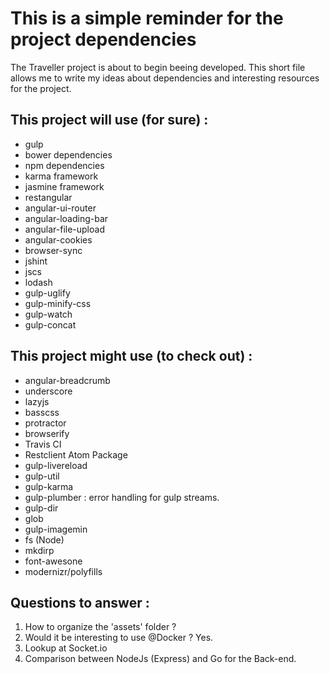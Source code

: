 # This is a simple reminder for the project dependencies

The Traveller project is about to begin beeing developed. This short file allows me to write my ideas about dependencies and interesting resources for the project.

## This project will use (for sure) :

- gulp
- bower dependencies
- npm dependencies
- karma framework
- jasmine framework
- restangular
- angular-ui-router
- angular-loading-bar
- angular-file-upload
- angular-cookies
- browser-sync
- jshint
- jscs
- lodash
- gulp-uglify
- gulp-minify-css
- gulp-watch
- gulp-concat

## This project might use (to check out) :

- angular-breadcrumb
- underscore
- lazyjs
- basscss
- protractor
- browserify
- Travis CI
- Restclient Atom Package
- gulp-livereload
- gulp-util
- gulp-karma
- gulp-plumber : error handling for gulp streams.
- gulp-dir
- glob
- gulp-imagemin
- fs (Node)
- mkdirp
- font-awesone
- modernizr/polyfills

## Questions to answer :

1. How to organize the 'assets' folder ?
2. Would it be interesting to use @Docker ? Yes.
3. Lookup at Socket.io
4. Comparison between NodeJs (Express) and Go for the Back-end.
